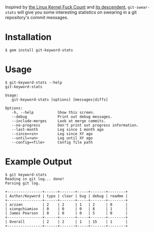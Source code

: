 Inspired by [the Linux Kernel Fuck Count] and [its descendent],
`git-swear-stats` will give you some interesting statistics on swearing in a
git repository's commit messages.

[the Linux Kernel Fuck Count]: http://durak.org/sean/pubs/kfc/
[its descendent]: http://www.vidarholen.net/contents/wordcount/

# Installation

    $ gem install git-keyword-stats

# Usage

    $ git-keyword-stats --help
    git-keyword-stats
    
    Usage:
       git-keyword-stats [options] [messages|diffs]
    
    Options:
       -h, --help           Show this screen.
       --debug              Print out debug messages.
       --include-merges     Look at merge commits.
       --no-progress        Don't print out progress information.
       --last-month         Log since 1 month ago
       --since=<sn>         Log since XY ago
       --until=<un>         Log until XY ago
       --config=<file>      Config file path


# Example Output

    $ git keyword-stats 
    Reading in git log... done!
    Parsing git log.
    
    +----------------+------+-------+-----+-------+--------+
    | Author/Keyword | typo | clear | bug | debug | readme |
    +----------------+------+-------+-----+-------+--------+
    | arzzen         | 2    | 2     | 1   | 2     | 0      |
    | xiongchiamiov  | 0    | 0     | 0   | 8     | 1      |
    | James Pearson  | 0    | 0     | 0   | 5     | 0      |
    +----------------+------+-------+-----+-------+--------+
    | Overall        | 2    | 2     | 1   | 15    | 1      |
    +----------------+------+-------+-----+-------+--------+


